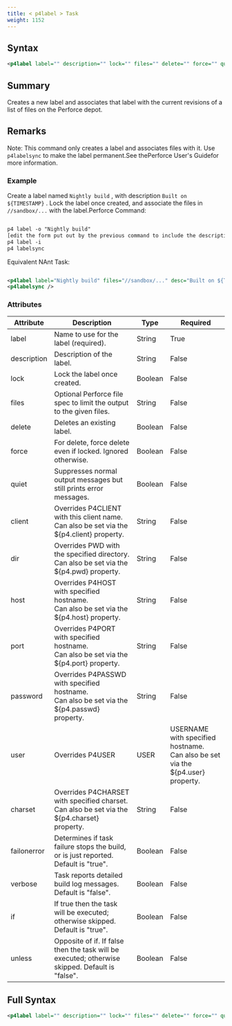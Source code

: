 ```yaml
---
title: < p4label > Task
weight: 1152
---
```

## Syntax
```xml
<p4label label="" description="" lock="" files="" delete="" force="" quiet="" client="" dir="" host="" port="" password="" user="" charset="" />
```
## Summary ##
Creates a new label and associates that label with the current revisions of a list of files on the Perforce depot.

## Remarks ##
Note: This command only creates a label and associates files with it.  Use `p4labelsync` to make the label permanent.See thePerforce User&#39;s Guidefor more information.



### Example ###
Create a label named `Nightly build` , with description  `Built on ${TIMESTAMP}` .
Lock the label once created, and associate the files in `//sandbox/...` with the label.Perforce Command:


```xml

p4 label -o "Nightly build"
[edit the form put out by the previous command to include the description, lock and file list data].
p4 label -i
p4 labelsync
```
Equivalent NAnt Task:
```xml

<p4label label="Nightly build" files="//sandbox/..." desc="Built on ${TIMESTAMP}" lock="true"/>
<p4labelsync />
```



### Attributes
| Attribute | Description | Type | Required |
| --------- | ----------- | ---- | -------- |
| label | Name to use for the label (required). | String | True |
| description | Description of the label. | String | False |
| lock | Lock the label once created. | Boolean | False |
| files | Optional Perforce file spec to limit the output to the given files. | String | False |
| delete | Deletes an existing label. | Boolean | False |
| force | For delete, force delete even if locked.  Ignored otherwise. | Boolean | False |
| quiet | Suppresses normal output messages but still prints error messages. | Boolean | False |
| client | Overrides P4CLIENT with this client name.<br>Can also be set via the ${p4.client} property. | String | False |
| dir | Overrides PWD with the specified directory.<br>Can also be set via the ${p4.pwd} property. | String | False |
| host | Overrides P4HOST with specified hostname.<br>Can also be set via the ${p4.host} property. | String | False |
| port | Overrides P4PORT with specified hostname.<br>Can also be set via the ${p4.port} property. | String | False |
| password | Overrides P4PASSWD with specified hostname.<br>Can also be set via the ${p4.passwd} property. | String | False |
| user | Overrides P4USER|USER|USERNAME with specified hostname.<br>Can also be set via the ${p4.user} property. | String | False |
| charset | Overrides P4CHARSET with specified charset.<br>Can also be set via the ${p4.charset} property. | String | False |
| failonerror | Determines if task failure stops the build, or is just reported. Default is &quot;true&quot;. | Boolean | False |
| verbose | Task reports detailed build log messages.  Default is &quot;false&quot;. | Boolean | False |
| if | If true then the task will be executed; otherwise skipped. Default is &quot;true&quot;. | Boolean | False |
| unless | Opposite of if.  If false then the task will be executed; otherwise skipped. Default is &quot;false&quot;. | Boolean | False |

## Full Syntax
```xml
<p4label label="" description="" lock="" files="" delete="" force="" quiet="" client="" dir="" host="" port="" password="" user="" charset="" failonerror="" verbose="" if="" unless="" />
```
